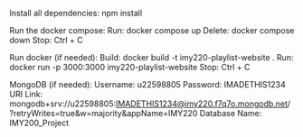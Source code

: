 Install all dependencies:
npm install

Run the docker compose:
Run:
docker compose up
Delete:
docker compose down
Stop:
Ctrl + C

Run docker (if needed):
Build:
docker build -t imy220-playlist-website .
Run:
docker run -p 3000:3000 imy220-playlist-website
Stop:
Ctrl + C

MongoDB (if needed):
Username:
u22598805
Password:
IMADETHIS1234
URI Link:
mongodb+srv://u22598805:IMADETHIS1234@imy220.f7q7o.mongodb.net/?retryWrites=true&w=majority&appName=IMY220
Database Name:
IMY200_Project
